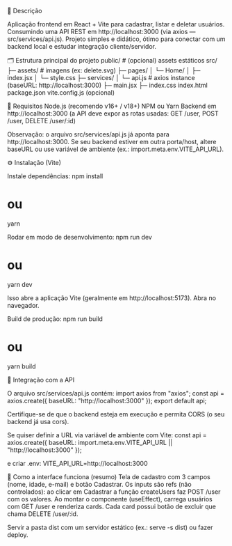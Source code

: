 📌 Descrição

Aplicação frontend em React + Vite para cadastrar, listar e deletar usuários.
Consumindo uma API REST em http://localhost:3000 (via axios — src/services/api.js). Projeto simples e didático, ótimo para conectar com um backend local e estudar integração cliente/servidor.

🗂 Estrutura principal do projeto
public/                 # (opcional) assets estáticos
src/
├─ assets/              # imagens (ex: delete.svg)
├─ pages/
│  └─ Home/
│     ├─ index.jsx
│     └─ style.css
├─ services/
│  └─ api.js            # axios instance (baseURL: http://localhost:3000)
├─ main.jsx
├─ index.css
index.html
package.json
vite.config.js (opcional)

🚀 Requisitos
Node.js (recomendo v16+ / v18+)
NPM ou Yarn
Backend em http://localhost:3000 (a API deve expor as rotas usadas: GET /user, POST /user, DELETE /user/:id)

Observação: o arquivo src/services/api.js já aponta para http://localhost:3000. Se seu backend estiver em outra porta/host, altere baseURL ou use variável de ambiente (ex.: import.meta.env.VITE_API_URL).

⚙️ Instalação (Vite)

Instale dependências:
npm install
# ou
yarn


Rodar em modo de desenvolvimento:
npm run dev
# ou
yarn dev

Isso abre a aplicação Vite (geralmente em http://localhost:5173). Abra no navegador.

Build de produção:
npm run build
# ou
yarn build

🔗 Integração com a API

O arquivo src/services/api.js contém:
import axios from "axios";
const api = axios.create({ baseURL: "http://localhost:3000" });
export default api;

Certifique-se de que o backend esteja em execução e permita CORS (o seu backend já usa cors).

Se quiser definir a URL via variável de ambiente com Vite:
const api = axios.create({ baseURL: import.meta.env.VITE_API_URL || "http://localhost:3000" });

e criar .env:
VITE_API_URL=http://localhost:3000

🧭 Como a interface funciona (resumo)
Tela de cadastro com 3 campos (nome, idade, e-mail) e botão Cadastrar.
Os inputs são refs (não controlados): ao clicar em Cadastrar a função createUsers faz POST /user com os valores.
Ao montar o componente (useEffect), carrega usuários com GET /user e renderiza cards.
Cada card possui botão de excluir que chama DELETE /user/:id.



Servir a pasta dist com um servidor estático (ex.: serve -s dist) ou fazer deploy.     
